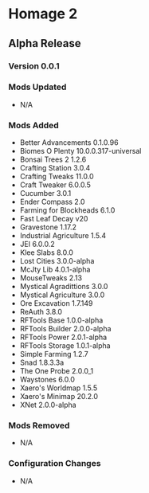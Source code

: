 # Homage 2  
## Alpha Release  
### Version 0.0.1  
### Mods Updated  
- N/A  

### Mods Added  
- Better Advancements 0.1.0.96  
- Biomes O Plenty 10.0.0.317-universal  
- Bonsai Trees 2 1.2.6  
- Crafting Station 3.0.4  
- Crafting Tweaks 11.0.0  
- Craft Tweaker 6.0.0.5  
- Cucumber  3.0.1  
- Ender Compass 2.0  
- Farming for Blockheads 6.1.0  
- Fast Leaf Decay v20  
- Gravestone 1.17.2  
- Industrial Agriculture 1.5.4  
- JEI 6.0.0.2
- Klee Slabs 8.0.0  
- Lost Cities 3.0.0-alpha  
- McJty Lib 4.0.1-alpha  
- MouseTweaks 2.13  
- Mystical Agradittions 3.0.0  
- Mystical Agriculture 3.0.0  
- Ore Excavation 1.7.149  
- ReAuth 3.8.0  
- RFTools Base 1.0.0-alpha  
- RFTools Builder 2.0.0-alpha  
- RFTools Power 2.0.1-alpha  
- RFTools Storage 1.0.1-alpha  
- Simple Farming 1.2.7  
- Snad 1.8.3.3a  
- The One Probe 2.0.0_1  
- Waystones 6.0.0  
- Xaero's Worldmap 1.5.5  
- Xaero's Minimap 20.2.0  
- XNet 2.0.0-alpha  

### Mods Removed  
- N/A  

### Configuration Changes  
- N/A  
